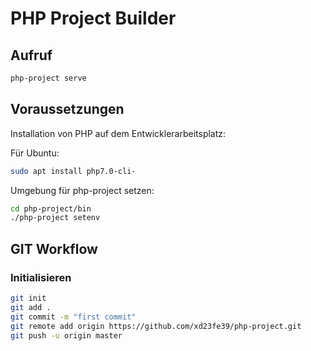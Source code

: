 # PHP Project Builder

## Aufruf

```sh
php-project serve
```

## Voraussetzungen

Installation von PHP auf dem Entwicklerarbeitsplatz:

Für Ubuntu:

```sh
sudo apt install php7.0-cli-
```

Umgebung für php-project setzen:

```sh
cd php-project/bin
./php-project setenv
```

## GIT Workflow

### Initialisieren

```sh
git init
git add .
git commit -m "first commit"
git remote add origin https://github.com/xd23fe39/php-project.git
git push -u origin master
```